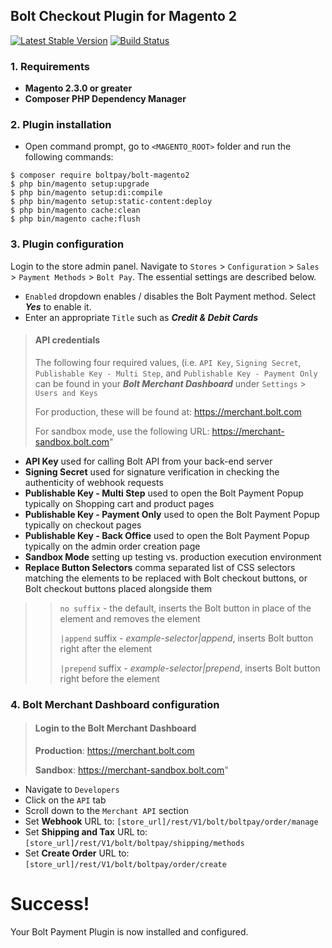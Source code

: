 ## Bolt Checkout Plugin for Magento 2 

[![Latest Stable Version](https://poser.pugx.org/boltpay/bolt-magento2/v/stable.png)](https://packagist.org/packages/boltpay/bolt-magento2)
[![Build Status](https://circleci.com/gh/BoltApp/bolt-magento2.svg?style=shield)](https://circleci.com/gh/BoltApp/bolt-magento2)

### 1. Requirements

+ **Magento 2.3.0 or greater**
+ **Composer PHP Dependency Manager**

### 2. Plugin installation

+ Open command prompt, go to `<MAGENTO_ROOT>` folder and run the following
commands:

```
$ composer require boltpay/bolt-magento2
$ php bin/magento setup:upgrade
$ php bin/magento setup:di:compile
$ php bin/magento setup:static-content:deploy
$ php bin/magento cache:clean
$ php bin/magento cache:flush
```

### 3. Plugin configuration

Login to the store admin panel.
Navigate to `Stores` > `Configuration` > `Sales` > `Payment Methods` > `Bolt Pay`.
The essential settings are described below.

+ `Enabled` dropdown enables / disables the Bolt Payment method.
Select ***Yes*** to enable it.
+ Enter an appropriate `Title` such as ***Credit & Debit Cards***

> #### API credentials
> The following four required values, (i.e. `API Key`, `Signing Secret`, `Publishable Key - Multi Step`, and `Publishable Key - Payment Only` can be found in your ***Bolt Merchant Dashboard***  under `Settings` > `Users and Keys`
>
> For production, these will be found at:
> https://merchant.bolt.com
>
> For sandbox mode, use the following URL:
> https://merchant-sandbox.bolt.com"


+ **API Key**
used for calling Bolt API from your back-end server
+ **Signing Secret**
used for signature verification in checking the authenticity of webhook requests
+ **Publishable Key - Multi Step**
used to open the Bolt Payment Popup typically on Shopping cart and product pages
+ **Publishable Key - Payment Only**
used to open the Bolt Payment Popup typically on checkout pages
+ **Publishable Key - Back Office**
used to open the Bolt Payment Popup typically on the admin order creation page 
+ **Sandbox Mode**
setting up testing vs. production execution environment
+ **Replace Button Selectors**
comma separated list of CSS selectors matching the elements to be replaced with Bolt checkout buttons, or Bolt checkout buttons placed alongside them
>> `no suffix` - the default, inserts the Bolt button in place of the element and removes the element
>>
>> `|append` suffix - *example-selector|append*, inserts Bolt button right after the element
>>
>> `|prepend` suffix - *example-selector|prepend*, inserts Bolt button right before the element
### 4. Bolt Merchant Dashboard configuration
> #### Login to the Bolt Merchant Dashboard
> **Production**: https://merchant.bolt.com
>
> **Sandbox**: https://merchant-sandbox.bolt.com"

+ Navigate to `Developers`
+ Click on the `API` tab
+ Scroll down to the `Merchant API` section
+ Set **Webhook** URL to: `[store_url]/rest/V1/bolt/boltpay/order/manage`
+ Set **Shipping and Tax** URL to: `[store_url]/rest/V1/bolt/boltpay/shipping/methods`
+ Set **Create Order** URL to: `[store_url]/rest/V1/bolt/boltpay/order/create`

# Success!
Your Bolt Payment Plugin is now installed and configured.
